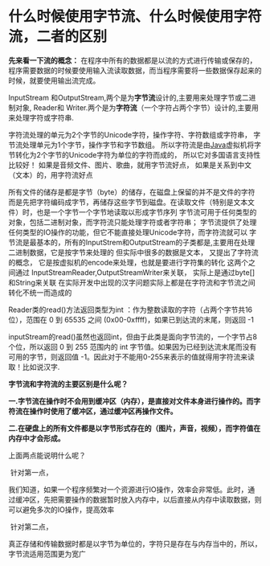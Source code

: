 # 什么时候使用字节流、什么时候使用字符流，二者的区别

**先来看一下流的概念：**
在程序中所有的数据都是以流的方式进行传输或保存的，程序需要数据的时候要使用输入流读取数据，而当程序需要将一些数据保存起来的时候，就要使用输出流完成。


InputStream 和OutputStream,两个是为**字节流**设计的,主要用来处理字节或二进制对象,
Reader和 Writer.两个是为**字符流**（一个字符占两个字节）设计的,主要用来处理字符或字符串.
 
字符流处理的单元为2个字节的Unicode字符，操作字符、字符数组或字符串，
字节流处理单元为1个字节，操作字节和字节数组。
所以字符流是由[Java](http://lib.csdn.net/base/java)虚拟机将字节转化为2个字节的Unicode字符为单位的字符而成的，
所以它对多国语言支持性比较好！
如果是音频文件、图片、歌曲，就用字节流好点，
如果是关系到中文（文本）的，用字符流好点


所有文件的储存是都是字节（byte）的储存，在磁盘上保留的并不是文件的字符而是先把字符编码成字节，再储存这些字节到磁盘。在读取文件（特别是文本文件）时，也是一个字节一个字节地读取以形成字节序列
字节流可用于任何类型的对象，包括二进制对象，而字符流只能处理字符或者字符串；
字节流提供了处理任何类型的IO操作的功能，但它不能直接处理Unicode字符，而字符流就可以
字节流是最基本的，所有的InputStrem和OutputStream的子类都是,主要用在处理二进制数据，它是按字节来处理的 
但实际中很多的数据是文本，
又提出了字符流的概念，
它是按虚拟机的encode来处理，也就是要进行字符集的转化 
这两个之间通过 InputStreamReader,OutputStreamWriter来关联，
实际上是通过byte[]和String来关联 
在实际开发中出现的汉字问题实际上都是在字符流和字节流之间转化不统一而造成的 


Reader类的read()方法返回类型为int ：作为整数读取的字符（占两个字节共16位），范围在 0 到 65535 之间 (0x00-0xffff)，如果已到达流的末尾，则返回 -1


inputStream的read()虽然也返回int，但由于此类是面向字节流的，一个字节占8个位，所以返回 0 到 255 范围内的 int 字节值。如果因为已经到达流末尾而没有可用的字节，则返回值 -1。因此对于不能用0-255来表示的值就得用字符流来读取！比如说汉字.





**字节流和字符流的主要区别是什么呢？**

​      **一.字节流在操作时不会用到缓冲区（内存），是直接对文件本身进行操作的。而字符流在操作时使用了缓冲区，通过缓冲区再操作文件。**



​      **二.在硬盘上的所有文件都是以字节形式存在的（图片，声音，视频），而字符值在内存中才会形成。**

 

 

   上面两点能说明什么呢？

​    针对第一点，

​    我们知道，如果一个程序频繁对一个资源进行IO操作，效率会非常低。此时，通过缓冲区，先把需要操作的数据暂时放入内存中，以后直接从内存中读取数据，则可以避免多次的IO操作，提高效率

​    针对第二点，

​    真正存储和传输数据时都是以字节为单位的，字符只是存在与内存当中的，所以，字节流适用范围更为宽广
